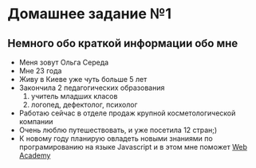 # Домашнее задание №1

## Немного обо краткой информации обо мне

* Меня зовут Ольга Середа
* Мне 23 года
* Живу в Киеве уже чуть больше 5 лет
* Закончила 2 педагогических образования
  1. учитель младших класов
  2. логопед, дефектолог, психолог
* Работаю сейчас в отделе продаж крупной косметологической компании
* Очень люблю путешествовать, и уже посетила 12 стран;)
* К новому году планирую овладеть новыми знаниями по програмированию на языке Javascript и в этом мне поможет [Web Academy](https://web-academy.com.ua/)

 
